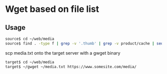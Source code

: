 # Wget based on file list

## Usage

```sh
source$ cd ~/web/media
source$ find . -type f | grep -v '.thumb' | grep -v product/cache | sed 's#^./##' > ~/media.txt
```

scp media.txt onto the target server with a gwget binary

```sh
target$ cd ~/web/media
target$ ~/gwget ~/media.txt https://www.somesite.com/media/
```
